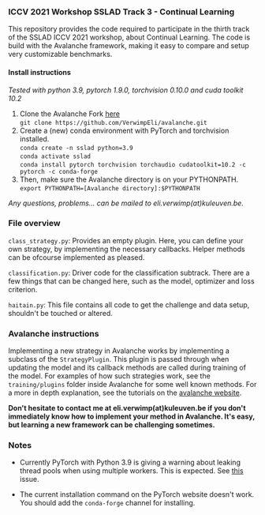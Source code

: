 ### ICCV 2021 Workshop SSLAD Track 3 - Continual Learning

This repository provides the code required to participate in the
thirth track of the SSLAD ICCV 2021 workshop, about Continual
Learning. The code is build with the Avalanche framework, making
it easy to compare and setup very customizable benchmarks.

#### Install instructions 

*Tested with python 3.9, pytorch 1.9.0, torchvision 0.10.0 and 
cuda toolkit 10.2* 

1. Clone the Avalanche Fork [here](https://github.com/VerwimpEli/avalanche) \
`git clone https://github.com/VerwimpEli/avalanche.git`
2. Create a (new) conda environment with PyTorch and torchvision installed. \
`conda create -n sslad python=3.9` \
`conda activate sslad` \
`conda install pytorch torchvision torchaudio cudatoolkit=10.2 -c pytorch -c conda-forge`
3. Then, make sure the Avalanche directory is on your PYTHONPATH. \
`export PYTHONPATH=[Avalanche directory]:$PYTHONPATH`

*Any questions, problems... can be mailed to 
eli.verwimp(at)kuleuven.be.* 

### File overview

`class_strategy.py`: Provides an empty plugin. Here, you can define
your own strategy, by implementing the necessary callbacks. Helper
methods can be ofcourse implemented as pleased.

`classification.py`: Driver code for the classification subtrack. 
There are a few things that can be changed here, such as the
model, optimizer and loss criterion. 

`haitain.py`: This file contains all code to get the challenge
and data setup, shouldn't be touched or altered.

### Avalanche instructions

Implementing a new strategy in Avalanche works by implementing a
subclass of the `StrategyPlugin`. This plugin is passed through 
when updating the model and its callback methods are called during training
of the model. For examples of how such strategies work, see the `training/plugins` 
folder inside Avalanche for some well known methods. For a more in depth explanation, 
see the tutorials on the [avalanche website](https://avalanche.continualai.org/from-zero-to-hero-tutorial/04_training).

**Don't hesitate to contact me at eli.verwimp(at)kuleuven.be if you don't immediately
know how to implement your method in Avalanche. It's easy, but learning a new framework 
can be challenging sometimes.**

### Notes
* Currently PyTorch with Python 3.9 is giving a warning about leaking thread pools 
when using multiple workers. This is expected. See [this](https://github.com/pytorch/pytorch/issues/60171)
  issue.
    
* The current installation command on the PyTorch website doesn't work. You should
add the `conda-forge` channel for installing.